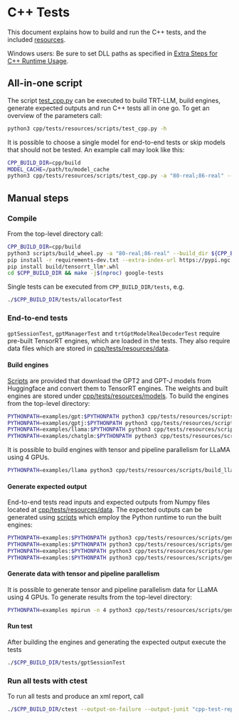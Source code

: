# C++ Tests

This document explains how to build and run the C++ tests, and the included [resources](resources).

Windows users: Be sure to set DLL paths as specified in [Extra Steps for C++ Runtime Usage](../../windows/README.md#extra-steps-for-c-runtime-usage).

## All-in-one script

The script [test_cpp.py](resources/scripts/test_cpp.py) can be executed to build TRT-LLM, build engines, generate expected outputs and run C++ tests all in one go.
To get an overview of the parameters call:

```bash
python3 cpp/tests/resources/scripts/test_cpp.py -h
```

It is possible to choose a single model for end-to-end tests or skip models that should not be tested.
An example call may look like this:

```bash
CPP_BUILD_DIR=cpp/build
MODEL_CACHE=/path/to/model_cache
python3 cpp/tests/resources/scripts/test_cpp.py -a "80-real;86-real" --build_dir ${CPP_BUILD_DIR} --trt_root /usr/local/tensorrt --model_cache ${MODEL_CACHE} --only_gptj
```

## Manual steps

### Compile

From the top-level directory call:

```bash
CPP_BUILD_DIR=cpp/build
python3 scripts/build_wheel.py -a "80-real;86-real" --build_dir ${CPP_BUILD_DIR} --trt_root /usr/local/tensorrt
pip install -r requirements-dev.txt --extra-index-url https://pypi.ngc.nvidia.com
pip install build/tensorrt_llm*.whl
cd $CPP_BUILD_DIR && make -j$(nproc) google-tests
```

Single tests can be executed from `CPP_BUILD_DIR/tests`, e.g.

```bash
./$CPP_BUILD_DIR/tests/allocatorTest
```

### End-to-end tests

`gptSessionTest`, `gptManagerTest` and `trtGptModelRealDecoderTest` require pre-built TensorRT engines, which are loaded in the tests. They also require data files which are stored in [cpp/tests/resources/data](resources/data).

#### Build engines

[Scripts](resources/scripts) are provided that download the GPT2 and GPT-J models from Huggingface and convert them to TensorRT engines.
The weights and built engines are stored under [cpp/tests/resources/models](resources/models).
To build the engines from the top-level directory:

```bash
PYTHONPATH=examples/gpt:$PYTHONPATH python3 cpp/tests/resources/scripts/build_gpt_engines.py
PYTHONPATH=examples/gptj:$PYTHONPATH python3 cpp/tests/resources/scripts/build_gptj_engines.py
PYTHONPATH=examples/llama:$PYTHONPATH python3 cpp/tests/resources/scripts/build_llama_engines.py
PYTHONPATH=examples/chatglm:$PYTHONPATH python3 cpp/tests/resources/scripts/build_chatglm_engines.py
```

It is possible to build engines with tensor and pipeline parallelism for LLaMA using 4 GPUs.

```bash
PYTHONPATH=examples/llama python3 cpp/tests/resources/scripts/build_llama_engines.py --only_multi_gpu
```

#### Generate expected output

End-to-end tests read inputs and expected outputs from Numpy files located at [cpp/tests/resources/data](resources/data). The expected outputs can be generated using [scripts](resources/scripts) which employ the Python runtime to run the built engines:

```bash
PYTHONPATH=examples:$PYTHONPATH python3 cpp/tests/resources/scripts/generate_expected_gpt_output.py
PYTHONPATH=examples:$PYTHONPATH python3 cpp/tests/resources/scripts/generate_expected_gptj_output.py
PYTHONPATH=examples:$PYTHONPATH python3 cpp/tests/resources/scripts/generate_expected_llama_output.py
PYTHONPATH=examples:$PYTHONPATH python3 cpp/tests/resources/scripts/generate_expected_chatglm_output.py
```

#### Generate data with tensor and pipeline parallelism

It is possible to generate tensor and pipeline parallelism data for LLaMA using 4 GPUs. To generate results from the top-level directory:

```bash
PYTHONPATH=examples mpirun -n 4 python3 cpp/tests/resources/scripts/generate_expected_llama_output.py --only_multi_gpu
```

#### Run test

After building the engines and generating the expected output execute the tests

```bash
./$CPP_BUILD_DIR/tests/gptSessionTest
```

### Run all tests with ctest

To run all tests and produce an xml report, call

```bash
./$CPP_BUILD_DIR/ctest --output-on-failure --output-junit "cpp-test-report.xml"
```

